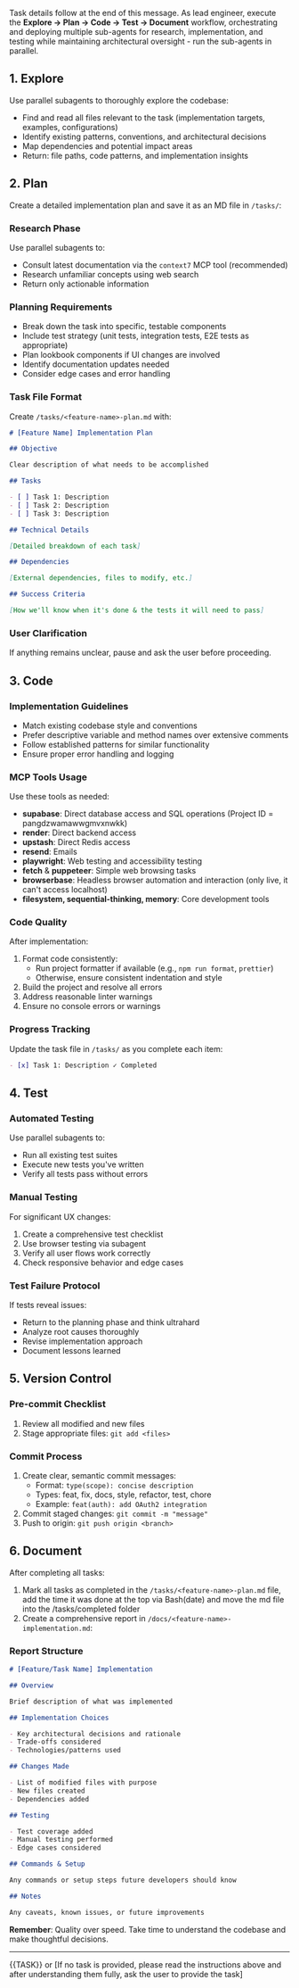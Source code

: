 Task details follow at the end of this message. As lead engineer, execute the **Explore → Plan → Code → Test → Document** workflow, orchestrating and deploying multiple sub-agents for research, implementation, and testing while maintaining architectural oversight - run the sub-agents in parallel.

## 1. Explore

Use parallel subagents to thoroughly explore the codebase:

- Find and read all files relevant to the task (implementation targets, examples, configurations)
- Identify existing patterns, conventions, and architectural decisions
- Map dependencies and potential impact areas
- Return: file paths, code patterns, and implementation insights

## 2. Plan

Create a detailed implementation plan and save it as an MD file in `/tasks/`:

### Research Phase

Use parallel subagents to:

- Consult latest documentation via the `context7` MCP tool (recommended)
- Research unfamiliar concepts using web search
- Return only actionable information

### Planning Requirements

- Break down the task into specific, testable components
- Include test strategy (unit tests, integration tests, E2E tests as appropriate)
- Plan lookbook components if UI changes are involved
- Identify documentation updates needed
- Consider edge cases and error handling

### Task File Format

Create `/tasks/<feature-name>-plan.md` with:

```markdown
# [Feature Name] Implementation Plan

## Objective

Clear description of what needs to be accomplished

## Tasks

- [ ] Task 1: Description
- [ ] Task 2: Description
- [ ] Task 3: Description

## Technical Details

[Detailed breakdown of each task]

## Dependencies

[External dependencies, files to modify, etc.]

## Success Criteria

[How we'll know when it's done & the tests it will need to pass]
```

### User Clarification

If anything remains unclear, pause and ask the user before proceeding.

## 3. Code

### Implementation Guidelines

- Match existing codebase style and conventions
- Prefer descriptive variable and method names over extensive comments
- Follow established patterns for similar functionality
- Ensure proper error handling and logging

### MCP Tools Usage

Use these tools as needed:

- **supabase**: Direct database access and SQL operations (Project ID = pangdzwamawwgmvxnwkk)
- **render**: Direct backend access
- **upstash**: Direct Redis access
- **resend**: Emails
- **playwright**: Web testing and accessibility testing
- **fetch** & **puppeteer**: Simple web browsing tasks
- **browserbase**: Headless browser automation and interaction (only live, it can't access localhost)
- **filesystem, sequential-thinking, memory**: Core development tools

### Code Quality

After implementation:

1. Format code consistently:
   - Run project formatter if available (e.g., `npm run format`, `prettier`)
   - Otherwise, ensure consistent indentation and style
2. Build the project and resolve all errors
3. Address reasonable linter warnings
4. Ensure no console errors or warnings

### Progress Tracking

Update the task file in `/tasks/` as you complete each item:

```markdown
- [x] Task 1: Description ✓ Completed
```

## 4. Test

### Automated Testing

Use parallel subagents to:

- Run all existing test suites
- Execute new tests you've written
- Verify all tests pass without errors

### Manual Testing

For significant UX changes:

1. Create a comprehensive test checklist
2. Use browser testing via subagent
3. Verify all user flows work correctly
4. Check responsive behavior and edge cases

### Test Failure Protocol

If tests reveal issues:

- Return to the planning phase and think ultrahard
- Analyze root causes thoroughly
- Revise implementation approach
- Document lessons learned

## 5. Version Control

### Pre-commit Checklist

1. Review all modified and new files
2. Stage appropriate files: `git add <files>`

### Commit Process

1. Create clear, semantic commit messages:
   - Format: `type(scope): concise description`
   - Types: feat, fix, docs, style, refactor, test, chore
   - Example: `feat(auth): add OAuth2 integration`
2. Commit staged changes: `git commit -m "message"`
3. Push to origin: `git push origin <branch>`

## 6. Document

After completing all tasks:

1. Mark all tasks as completed in the `/tasks/<feature-name>-plan.md` file, add the time it was done at the top via Bash(date) and move the md file into the /tasks/completed folder
2. Create a comprehensive report in `/docs/<feature-name>-implementation.md`:

### Report Structure

```markdown
# [Feature/Task Name] Implementation

## Overview

Brief description of what was implemented

## Implementation Choices

- Key architectural decisions and rationale
- Trade-offs considered
- Technologies/patterns used

## Changes Made

- List of modified files with purpose
- New files created
- Dependencies added

## Testing

- Test coverage added
- Manual testing performed
- Edge cases considered

## Commands & Setup

Any commands or setup steps future developers should know

## Notes

Any caveats, known issues, or future improvements
```

**Remember**: Quality over speed. Take time to understand the codebase and make thoughtful decisions.

---

{{TASK}} or [If no task is provided, please read the instructions above and after understanding them fully, ask the user to provide the task]
